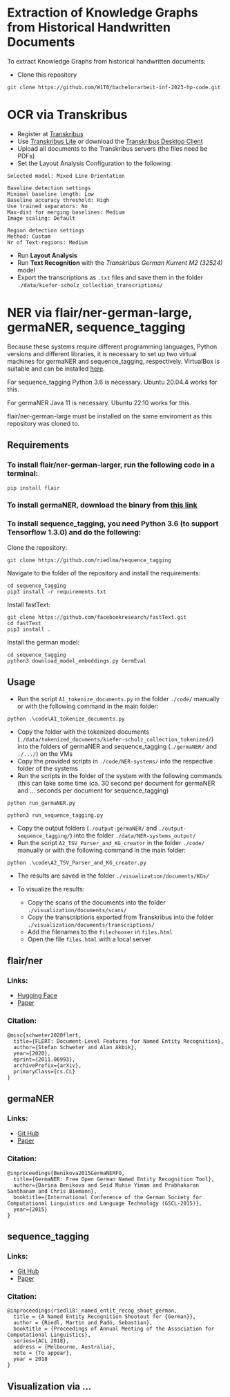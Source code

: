 # Extraction of Knowledge Graphs from Historical Handwritten Documents

To extract Knowledge Graphs from historical handwritten documents:

- Clone this repository

```
git clone https://github.com/W1T0/bachelorarbeit-inf-2023-hp-code.git
```

# OCR via Transkribus

- Register at [Transkribus](https://readcoop.eu/de/transkribus/)
- Use [Transkribus Lite](https://app.transkribus.eu/) or download the [Transkribus Desktop Client](https://readcoop.eu/transkribus/download/)
- Upload all documents to the Transkribus servers (the files need be PDFs)
- Set the Layout Analysis Configuration to the following:

```
Selected model: Mixed Line Orientation

Baseline detection settings
Minimal baseline length: Low
Baseline accuracy threshold: High
Use trained separators: No
Max-dist for merging baselines: Medium
Image scaling: Default

Region detection settings
Method: Custom
Nr of Text-regions: Medium
```

- Run **Layout Analysis**
- Run **Text Recognition** with the _Transkribus German Kurrent M2 (32524)_ model
- Export the transcriptions as `.txt` files and save them in the folder `./data/kiefer-scholz_collection_transcriptions/`

# NER via flair/ner-german-large, germaNER, sequence_tagging

Because these systems require different programming languages, Python versions and different libraries, it is necessary to set up two virtual machines for germaNER and sequence_tagging, respectively. VirtualBox is suitable and can be installed [here](https://www.virtualbox.org/).

For sequence_tagging Python 3.6 is necessary. Ubuntu 20.04.4 works for this.

For germaNER Java 11 is necessary. Ubuntu 22.10 works for this.

flair/ner-german-large must be installed on the same enviroment as this repository was cloned to.

## Requirements

### To install flair/ner-german-larger, run the following code in a terminal:

```
pip install flair
```

### To install germaNER, download the binary from [this link](https://github.com/tudarmstadt-lt/GermaNER/releases/download/germaNER0.9.1/GermaNER-09-09-2015.jar)

### To install sequence_tagging, you need Python 3.6 (to support Tensorflow 1.3.0) and do the following:

Clone the repository:

```
git clone https://github.com/riedlma/sequence_tagging
```

Navigate to the folder of the repository and install the requirements:

```
cd sequence_tagging
pip3 install -r requirements.txt
```

Install fastText:

```
git clone https://github.com/facebookresearch/fastText.git
cd fastText
pip3 install .
```

Install the german model:

```
cd sequence_tagging
python3 download_model_embeddings.py GermEval
```

## Usage

- Run the script `A1_tokenize_documents.py` in the folder `./code/` manually or with the following command in the main folder:

```
python .\code\A1_tokenize_documents.py
```

- Copy the folder with the tokenized documents (`./data/tokenized_documents/kiefer-scholz_collection_tokenized/`) into the folders of germaNER and sequence_tagging (`./germaNER/` and `./.../`) on the VMs
- Copy the provided scripts in `./code/NER-systems/` into the respective folder of the systems
- Run the scripts in the folder of the system with the following commands (this can take some time (ca. 30 second per document for germaNER and ... seconds per document for sequence_tagging)

```
python run_germaNER.py
```

```
python3 run_sequence_tagging.py
```

- Copy the output folders (`./output-germaNER/` and `./output-sequence_tagging/`) into the folder `./data/NER-systems_output/`
- Run the script `A2_TSV_Parser_and_KG_creator` in the folder `./code/` manually or with the following command in the main folder:

```
python .\code\A2_TSV_Parser_and_KG_creator.py
```

- The results are saved in the folder `./visualization/documents/KGs/`

- To visualize the results:
  - Copy the scans of the documents into the folder `./visualization/documents/scans/`
  - Copy the transcriptions exported from Transkribus into the folder `./visualization/documents/transcriptions/`
  - Add the filenames to the `filechooser` in `files.html`
  - Open the file `files.html` with a local server

## flair/ner

### Links:

- [Hugging Face](https://huggingface.co/flair/ner-german-large)
- [Paper](https://arxiv.org/pdf/2011.06993v1.pdf)

### Citation:

```
@misc{schweter2020flert,
  title={FLERT: Document-Level Features for Named Entity Recognition},
  author={Stefan Schweter and Alan Akbik},
  year={2020},
  eprint={2011.06993},
  archivePrefix={arXiv},
  primaryClass={cs.CL}
}
```

## germaNER

### Links:

- [Git Hub](https://github.com/tudarmstadt-lt/GermaNER)
- [Paper](https://www.inf.uni-hamburg.de/en/inst/ab/lt/publications/2015-benikovaetal-gscl2015-germa.pdf)

### Citation:

```
@inproceedings{Benikova2015GermaNERFO,
  title={GermaNER: Free Open German Named Entity Recognition Tool},
  author={Darina Benikova and Seid Muhie Yimam and Prabhakaran Santhanam and Chris Biemann},
  booktitle={International Conference of the German Society for Computational Linguistics and Language Technology (GSCL-2015)},
  year={2015}
}
```

## sequence_tagging

### Links:

- [Git Hub](https://github.com/riedlma/sequence_tagging)
- [Paper](https://aclanthology.org/P18-2020/)

### Citation:

```
@inproceedings{riedl18:_named_entit_recog_shoot_german,
  title = {A Named Entity Recognition Shootout for {German}},
  author = {Riedl, Martin and Padó, Sebastian},
  booktitle = {Proceedings of Annual Meeting of the Association for Computational Linguistics},
  series={ACL 2018},
  address = {Melbourne, Australia},
  note = {To appear},
  year = 2018
}

```

## Visualization via ...
